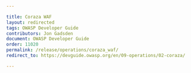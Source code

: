```yaml
---

title: Coraza WAF
layout: redirected
tags: OWASP Developer Guide
contributors: Jon Gadsden
document: OWASP Developer Guide
order: 11020
permalink: /release/operations/coraza_waf/
redirect_to: https://devguide.owasp.org/en/09-operations/02-coraza/

---
```

